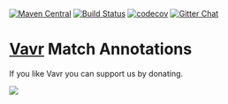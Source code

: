 [![Maven Central](https://maven-badges.herokuapp.com/maven-central/io.vavr/vavr-match/badge.png)](https://maven-badges.herokuapp.com/maven-central/io.vavr/vavr-match)
[![Build Status](https://travis-ci.org/vavr-io/vavr-match.png)](https://travis-ci.org/vavr-io/vavr-match)
[![codecov](https://codecov.io/gh/vavr-io/vavr-match/branch/master/graph/badge.svg)](https://codecov.io/gh/vavr-io/vavr-match)
[![Gitter Chat](https://badges.gitter.im/Join%20Chat.png)](https://gitter.im/vavr-io/vavr)

# [Vavr](http://vavr.io/) Match Annotations

If you like Vavr you can support us by donating.

<a href="https://www.paypal.com/cgi-bin/webscr?cmd=_s-xclick&hosted_button_id=8ZR8YCWB9K5WA">
<img src="https://cloud.githubusercontent.com/assets/743833/23549988/02d66ccc-000f-11e7-8764-a257b21377bd.gif">
</a>
